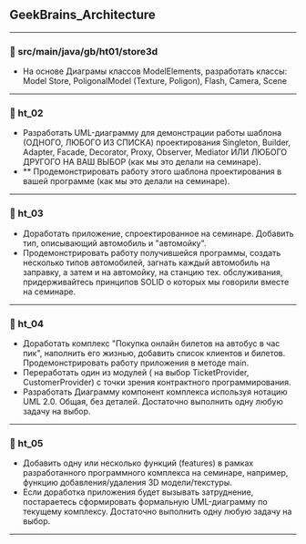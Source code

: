 ## GeekBrains_Architecture
--------------------

### 📌 src/main/java/gb/ht01/store3d
- На основе Диаграмы классов ModelElements, разработать классы: Model Store, PoligonalModel (Texture, Poligon), Flash, Camera, Scene
--------------------

### 📌 ht_02
- Разработать UML-диаграмму для демонстрации работы шаблона (ОДНОГО, ЛЮБОГО ИЗ СПИСКА) проектирования Singleton, Builder, Adapter, Facade,
Decorator, Proxy, Observer, Mediator ИЛИ ЛЮБОГО ДРУГОГО НА ВАШ ВЫБОР (как мы это делали на семинаре).
- ** Продемонстрировать работу этого шаблона проектирования в вашей программе (как мы это делали на семинаре).
--------------------

### 📌 ht_03
- Доработать приложение, спроектированное на семинаре. Добавить тип, описывающий автомобиль и "автомойку".
- Продемонстрировать работу получившейся программы, создать несколько типов автомобилей, загнать каждый автомобиль на заправку,
а затем и на автомойку, на станцию тех. обслуживания, придерживайтесь принципов SOLID о которых мы говорили вместе на семинаре.
--------------------

### 📌 ht_04
- Доработать комплекс "Покупка онлайн билетов на автобус в час пик", наполнить его жизнью, добавить список клиентов и билетов.
Продемонстрировать работу приложения в методе main.
- Переработать один из модулей ( на выбор TicketProvider, CustomerProvider) с точки зрения контрактного программирования.
- Разработать Диаграмму компонент комплекса используя нотацию UML 2.0. Общая, без деталей.
Достаточно выполнить одну любую задачу на выбор.
--------------------

### 📌 ht_05
- Добавить одну или несколько функций (features) в рамках разработанного программного комплекса на семинаре, например,
функцию добавления/удаления 3D модели/текстуры.
- Если доработка приложения будет вызывать затруднение, постараетесь сформировать формальную UML-диаграмму по текущему комплексу.
Достаточно выполнить одну любую задачу на выбор.
--------------------
